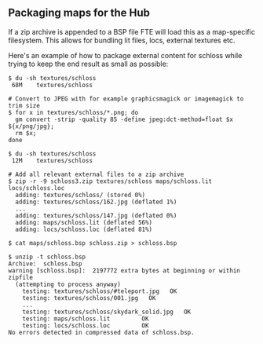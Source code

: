 Packaging maps for the Hub
--------------------------
If a zip archive is appended to a BSP file FTE will load
this as a map-specific filesystem. This allows for bundling
lit files, locs, external textures etc.

Here's an example of how to package external content for
schloss while trying to keep the end result as small as
possible:

```
$ du -sh textures/schloss
 68M	textures/schloss

# Convert to JPEG with for example graphicsmagick or imagemagick to trim size
$ for x in textures/schloss/*.png; do
  gm convert -strip -quality 85 -define jpeg:dct-method=float $x ${x/png/jpg};
  rm $x;
done

$ du -sh textures/schloss
 12M	textures/schloss

# Add all relevant external files to a zip archive
$ zip -r -9 schloss3.zip textures/schloss maps/schloss.lit locs/schloss.loc
  adding: textures/schloss/ (stored 0%)
  adding: textures/schloss/162.jpg (deflated 1%)
  ...
  adding: textures/schloss/147.jpg (deflated 0%)
  adding: maps/schloss.lit (deflated 56%)
  adding: locs/schloss.loc (deflated 81%)

$ cat maps/schloss.bsp schloss.zip > schloss.bsp

$ unzip -t schloss.bsp
Archive:  schloss.bsp
warning [schloss.bsp]:  2197772 extra bytes at beginning or within zipfile
  (attempting to process anyway)
    testing: textures/schloss/#teleport.jpg   OK
    testing: textures/schloss/001.jpg   OK
    ...
    testing: textures/schloss/skydark_solid.jpg   OK
    testing: maps/schloss.lit         OK
    testing: locs/schloss.loc         OK
No errors detected in compressed data of schloss.bsp.
```
